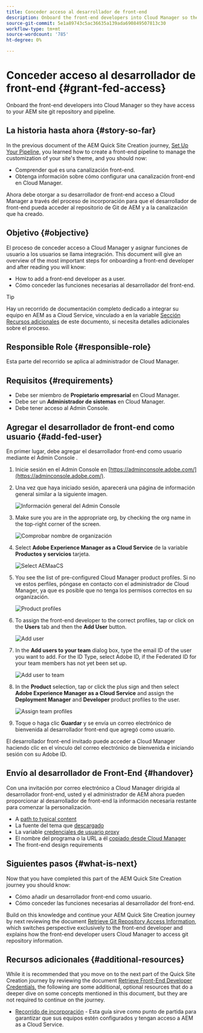 ```yaml
---
title: Conceder acceso al desarrollador de front-end
description: Onboard the front-end developers into Cloud Manager so they have access to your AEM site git repository and pipeline.
source-git-commit: 5e1a89743c5ac36635a139ada690849507813c30
workflow-type: tm+mt
source-wordcount: '785'
ht-degree: 0%

---
```



# Conceder acceso al desarrollador de front-end {#grant-fed-access}

Onboard the front-end developers into Cloud Manager so they have access to your AEM site git repository and pipeline.

## La historia hasta ahora {#story-so-far}

In the previous document of the AEM Quick Site Creation journey, [Set Up Your Pipeline,](pipeline-setup.md) you learned how to create a front-end pipeline to manage the customization of your site&#39;s theme, and you should now:

* Comprender qué es una canalización front-end.
* Obtenga información sobre cómo configurar una canalización front-end en Cloud Manager.

Ahora debe otorgar a su desarrollador de front-end acceso a Cloud Manager a través del proceso de incorporación para que el desarrollador de front-end pueda acceder al repositorio de Git de AEM y a la canalización que ha creado.

## Objetivo {#objective}

El proceso de conceder acceso a Cloud Manager y asignar funciones de usuario a los usuarios se llama integración. This document will give an overview of the most important steps for onboarding a front-end developer and after reading you will know:

* How to add a front-end developer as a user.
* Cómo conceder las funciones necesarias al desarrollador del front-end.

>[!TIP]
>
>Hay un recorrido de documentación completo dedicado a integrar su equipo en AEM as a Cloud Service, vinculado a en la variable [Sección Recursos adicionales](#additional-resources) de este documento, si necesita detalles adicionales sobre el proceso.

## Responsible Role {#responsible-role}

Esta parte del recorrido se aplica al administrador de Cloud Manager.

## Requisitos {#requirements}

* Debe ser miembro de **Propietario empresarial** en Cloud Manager.
* Debe ser un **Administrador de sistemas** en Cloud Manager.
* Debe tener acceso al Admin Console.

## Agregar el desarrollador de front-end como usuario {#add-fed-user}

En primer lugar, debe agregar el desarrollador front-end como usuario mediante el Admin Console .

1. Inicie sesión en el Admin Console en [https://adminconsole.adobe.com/](https://adminconsole.adobe.com/).

1. Una vez que haya iniciado sesión, aparecerá una página de información general similar a la siguiente imagen.

   ![Información general del Admin Console](assets/admin-console.png)

1. Make sure you are in the appropriate org, by checking the org name in the top-right corner of the screen.

   ![Comprobar nombre de organización](assets/correct-org.png)

1. Select **Adobe Experience Manager as a Cloud Service** de la variable **Productos y servicios** tarjeta.

   ![Select AEMaaCS](assets/select-aemaacs.png)

1. You see the list of pre-configured Cloud Manager product profiles. Si no ve estos perfiles, póngase en contacto con el administrador de Cloud Manager, ya que es posible que no tenga los permisos correctos en su organización.

   ![Product profiles](assets/product-profiles.png)

1. To assign the front-end developer to the correct profiles, tap or click on the **Users** tab and then the **Add User** button.

   ![Add user](assets/add-user.png)

1. In the **Add users to your team** dialog box, type the email ID of the user you want to add. For the ID Type, select Adobe ID, if the Federated ID for your team members has not yet been set up.

   ![Add user to team](assets/add-to-team.png)

1. In the **Product** selection, tap or click the plus sign and then select **Adobe Experience Manager as a Cloud Service** and assign the **Deployment Manager** and **Developer** product profiles to the user.

   ![Assign team profiles](assets/assign-team.png)

1. Toque o haga clic **Guardar** y se envía un correo electrónico de bienvenida al desarrollador front-end que agregó como usuario.

El desarrollador front-end invitado puede acceder a Cloud Manager haciendo clic en el vínculo del correo electrónico de bienvenida e iniciando sesión con su Adobe ID.

## Envío al desarrollador de Front-End {#handover}

Con una invitación por correo electrónico a Cloud Manager dirigida al desarrollador front-end, usted y el administrador de AEM ahora pueden proporcionar al desarrollador de front-end la información necesaria restante para comenzar la personalización.

* A [path to typical content](#example-page)
* La fuente del tema que [descargado](#download-theme)
* La variable [credenciales de usuario proxy](#proxy-user)
* El nombre del programa o la URL a él [copiado desde Cloud Manager](pipeline-setup.md#login)
* The front-end design requirements

## Siguientes pasos {#what-is-next}

Now that you have completed this part of the AEM Quick Site Creation journey you should know:

* Cómo añadir un desarrollador front-end como usuario.
* Cómo conceder las funciones necesarias al desarrollador del front-end.

Build on this knowledge and continue your AEM Quick Site Creation journey by next reviewing the document [Retrieve Git Repository Access Information,](retrieve-access.md) which switches perspective exclusively to the front-end developer and explains how the front-end developer users Cloud Manager to access git repository information.

## Recursos adicionales {#additional-resources}

While it is recommended that you move on to the next part of the Quick Site Creation journey by reviewing the document [Retrieve Front-End Developer Credentials,](retrieve-access.md) the following are some additional, optional resources that do a deeper dive on some concepts mentioned in this document, but they are not required to continue on the journey.

* [Recorrido de incorporación](/help/journey-onboarding/home.md) - Esta guía sirve como punto de partida para garantizar que sus equipos estén configurados y tengan acceso a AEM as a Cloud Service.


